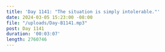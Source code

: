 ```yaml
---
title: 'Day 1141: "The situation is simply intolerable."'
date: 2024-03-05 15:23:00 -08:00
file: "/uploads/Day-B1141.mp3"
post: Day 1141
duration: '00:03:07'
length: 2760746
---
```


